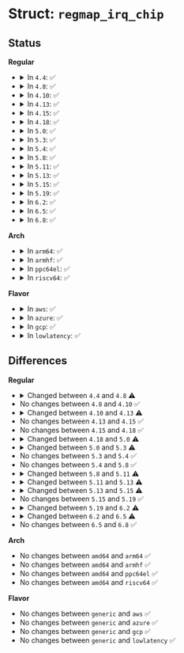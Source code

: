 # Struct: <code>regmap_irq_chip</code>

## Status
<b>Regular</b>
<ul>
<li>
<details>
<summary>In <code>4.4</code>: ✅</summary>

```c
struct regmap_irq_chip {
    const char *name;
    unsigned int status_base;
    unsigned int mask_base;
    unsigned int unmask_base;
    unsigned int ack_base;
    unsigned int wake_base;
    unsigned int irq_reg_stride;
    bool init_ack_masked;
    bool mask_invert;
    bool use_ack;
    bool ack_invert;
    bool wake_invert;
    bool runtime_pm;
    int num_regs;
    const struct regmap_irq *irqs;
    int num_irqs;
};
```
</details>
</li>
<li>
<details>
<summary>In <code>4.8</code>: ✅</summary>

```c
struct regmap_irq_chip {
    const char *name;
    unsigned int status_base;
    unsigned int mask_base;
    unsigned int unmask_base;
    unsigned int ack_base;
    unsigned int wake_base;
    unsigned int type_base;
    unsigned int irq_reg_stride;
    bool init_ack_masked;
    bool mask_invert;
    bool use_ack;
    bool ack_invert;
    bool wake_invert;
    bool runtime_pm;
    bool type_invert;
    int num_regs;
    const struct regmap_irq *irqs;
    int num_irqs;
    int num_type_reg;
    unsigned int type_reg_stride;
    int (*handle_pre_irq)(void *);
    int (*handle_post_irq)(void *);
    void *irq_drv_data;
};
```
</details>
</li>
<li>
<details>
<summary>In <code>4.10</code>: ✅</summary>

```c
struct regmap_irq_chip {
    const char *name;
    unsigned int status_base;
    unsigned int mask_base;
    unsigned int unmask_base;
    unsigned int ack_base;
    unsigned int wake_base;
    unsigned int type_base;
    unsigned int irq_reg_stride;
    bool init_ack_masked;
    bool mask_invert;
    bool use_ack;
    bool ack_invert;
    bool wake_invert;
    bool runtime_pm;
    bool type_invert;
    int num_regs;
    const struct regmap_irq *irqs;
    int num_irqs;
    int num_type_reg;
    unsigned int type_reg_stride;
    int (*handle_pre_irq)(void *);
    int (*handle_post_irq)(void *);
    void *irq_drv_data;
};
```
</details>
</li>
<li>
<details>
<summary>In <code>4.13</code>: ✅</summary>

```c
struct regmap_irq_chip {
    const char *name;
    unsigned int status_base;
    unsigned int mask_base;
    unsigned int unmask_base;
    unsigned int ack_base;
    unsigned int wake_base;
    unsigned int type_base;
    unsigned int irq_reg_stride;
    bool mask_writeonly;
    bool init_ack_masked;
    bool mask_invert;
    bool use_ack;
    bool ack_invert;
    bool wake_invert;
    bool runtime_pm;
    bool type_invert;
    int num_regs;
    const struct regmap_irq *irqs;
    int num_irqs;
    int num_type_reg;
    unsigned int type_reg_stride;
    int (*handle_pre_irq)(void *);
    int (*handle_post_irq)(void *);
    void *irq_drv_data;
};
```
</details>
</li>
<li>
<details>
<summary>In <code>4.15</code>: ✅</summary>

```c
struct regmap_irq_chip {
    const char *name;
    unsigned int status_base;
    unsigned int mask_base;
    unsigned int unmask_base;
    unsigned int ack_base;
    unsigned int wake_base;
    unsigned int type_base;
    unsigned int irq_reg_stride;
    bool mask_writeonly;
    bool init_ack_masked;
    bool mask_invert;
    bool use_ack;
    bool ack_invert;
    bool wake_invert;
    bool runtime_pm;
    bool type_invert;
    int num_regs;
    const struct regmap_irq *irqs;
    int num_irqs;
    int num_type_reg;
    unsigned int type_reg_stride;
    int (*handle_pre_irq)(void *);
    int (*handle_post_irq)(void *);
    void *irq_drv_data;
};
```
</details>
</li>
<li>
<details>
<summary>In <code>4.18</code>: ✅</summary>

```c
struct regmap_irq_chip {
    const char *name;
    unsigned int status_base;
    unsigned int mask_base;
    unsigned int unmask_base;
    unsigned int ack_base;
    unsigned int wake_base;
    unsigned int type_base;
    unsigned int irq_reg_stride;
    bool mask_writeonly;
    bool init_ack_masked;
    bool mask_invert;
    bool use_ack;
    bool ack_invert;
    bool wake_invert;
    bool runtime_pm;
    bool type_invert;
    int num_regs;
    const struct regmap_irq *irqs;
    int num_irqs;
    int num_type_reg;
    unsigned int type_reg_stride;
    int (*handle_pre_irq)(void *);
    int (*handle_post_irq)(void *);
    void *irq_drv_data;
};
```
</details>
</li>
<li>
<details>
<summary>In <code>5.0</code>: ✅</summary>

```c
struct regmap_irq_chip {
    const char *name;
    unsigned int status_base;
    unsigned int mask_base;
    unsigned int unmask_base;
    unsigned int ack_base;
    unsigned int wake_base;
    unsigned int type_base;
    unsigned int irq_reg_stride;
    bool mask_writeonly;
    bool init_ack_masked;
    bool mask_invert;
    bool use_ack;
    bool ack_invert;
    bool wake_invert;
    bool runtime_pm;
    bool type_invert;
    bool type_in_mask;
    bool clear_on_unmask;
    int num_regs;
    const struct regmap_irq *irqs;
    int num_irqs;
    int num_type_reg;
    unsigned int type_reg_stride;
    int (*handle_pre_irq)(void *);
    int (*handle_post_irq)(void *);
    void *irq_drv_data;
};
```
</details>
</li>
<li>
<details>
<summary>In <code>5.3</code>: ✅</summary>

```c
struct regmap_irq_chip {
    const char *name;
    unsigned int main_status;
    unsigned int num_main_status_bits;
    struct regmap_irq_sub_irq_map *sub_reg_offsets;
    int num_main_regs;
    unsigned int status_base;
    unsigned int mask_base;
    unsigned int unmask_base;
    unsigned int ack_base;
    unsigned int wake_base;
    unsigned int type_base;
    unsigned int irq_reg_stride;
    bool mask_writeonly;
    bool init_ack_masked;
    bool mask_invert;
    bool use_ack;
    bool ack_invert;
    bool wake_invert;
    bool runtime_pm;
    bool type_invert;
    bool type_in_mask;
    bool clear_on_unmask;
    int num_regs;
    const struct regmap_irq *irqs;
    int num_irqs;
    int num_type_reg;
    unsigned int type_reg_stride;
    int (*handle_pre_irq)(void *);
    int (*handle_post_irq)(void *);
    void *irq_drv_data;
};
```
</details>
</li>
<li>
<details>
<summary>In <code>5.4</code>: ✅</summary>

```c
struct regmap_irq_chip {
    const char *name;
    unsigned int main_status;
    unsigned int num_main_status_bits;
    struct regmap_irq_sub_irq_map *sub_reg_offsets;
    int num_main_regs;
    unsigned int status_base;
    unsigned int mask_base;
    unsigned int unmask_base;
    unsigned int ack_base;
    unsigned int wake_base;
    unsigned int type_base;
    unsigned int irq_reg_stride;
    bool mask_writeonly;
    bool init_ack_masked;
    bool mask_invert;
    bool use_ack;
    bool ack_invert;
    bool wake_invert;
    bool runtime_pm;
    bool type_invert;
    bool type_in_mask;
    bool clear_on_unmask;
    int num_regs;
    const struct regmap_irq *irqs;
    int num_irqs;
    int num_type_reg;
    unsigned int type_reg_stride;
    int (*handle_pre_irq)(void *);
    int (*handle_post_irq)(void *);
    void *irq_drv_data;
};
```
</details>
</li>
<li>
<details>
<summary>In <code>5.8</code>: ✅</summary>

```c
struct regmap_irq_chip {
    const char *name;
    unsigned int main_status;
    unsigned int num_main_status_bits;
    struct regmap_irq_sub_irq_map *sub_reg_offsets;
    int num_main_regs;
    unsigned int status_base;
    unsigned int mask_base;
    unsigned int unmask_base;
    unsigned int ack_base;
    unsigned int wake_base;
    unsigned int type_base;
    unsigned int irq_reg_stride;
    bool mask_writeonly;
    bool init_ack_masked;
    bool mask_invert;
    bool use_ack;
    bool ack_invert;
    bool wake_invert;
    bool runtime_pm;
    bool type_invert;
    bool type_in_mask;
    bool clear_on_unmask;
    int num_regs;
    const struct regmap_irq *irqs;
    int num_irqs;
    int num_type_reg;
    unsigned int type_reg_stride;
    int (*handle_pre_irq)(void *);
    int (*handle_post_irq)(void *);
    void *irq_drv_data;
};
```
</details>
</li>
<li>
<details>
<summary>In <code>5.11</code>: ✅</summary>

```c
struct regmap_irq_chip {
    const char *name;
    unsigned int main_status;
    unsigned int num_main_status_bits;
    struct regmap_irq_sub_irq_map *sub_reg_offsets;
    int num_main_regs;
    unsigned int status_base;
    unsigned int mask_base;
    unsigned int unmask_base;
    unsigned int ack_base;
    unsigned int wake_base;
    unsigned int type_base;
    unsigned int irq_reg_stride;
    bool mask_writeonly;
    bool init_ack_masked;
    bool mask_invert;
    bool use_ack;
    bool ack_invert;
    bool clear_ack;
    bool wake_invert;
    bool runtime_pm;
    bool type_invert;
    bool type_in_mask;
    bool clear_on_unmask;
    int num_regs;
    const struct regmap_irq *irqs;
    int num_irqs;
    int num_type_reg;
    unsigned int type_reg_stride;
    int (*handle_pre_irq)(void *);
    int (*handle_post_irq)(void *);
    void *irq_drv_data;
};
```
</details>
</li>
<li>
<details>
<summary>In <code>5.13</code>: ✅</summary>

```c
struct regmap_irq_chip {
    const char *name;
    unsigned int main_status;
    unsigned int num_main_status_bits;
    struct regmap_irq_sub_irq_map *sub_reg_offsets;
    int num_main_regs;
    unsigned int status_base;
    unsigned int mask_base;
    unsigned int unmask_base;
    unsigned int ack_base;
    unsigned int wake_base;
    unsigned int type_base;
    unsigned int *virt_reg_base;
    unsigned int irq_reg_stride;
    bool mask_writeonly;
    bool init_ack_masked;
    bool mask_invert;
    bool use_ack;
    bool ack_invert;
    bool clear_ack;
    bool wake_invert;
    bool runtime_pm;
    bool type_invert;
    bool type_in_mask;
    bool clear_on_unmask;
    bool not_fixed_stride;
    int num_regs;
    const struct regmap_irq *irqs;
    int num_irqs;
    int num_type_reg;
    int num_virt_regs;
    unsigned int type_reg_stride;
    int (*handle_pre_irq)(void *);
    int (*handle_post_irq)(void *);
    int (*set_type_virt)(unsigned int **, unsigned int, long unsigned int, int);
    void *irq_drv_data;
};
```
</details>
</li>
<li>
<details>
<summary>In <code>5.15</code>: ✅</summary>

```c
struct regmap_irq_chip {
    const char *name;
    unsigned int main_status;
    unsigned int num_main_status_bits;
    struct regmap_irq_sub_irq_map *sub_reg_offsets;
    int num_main_regs;
    unsigned int status_base;
    unsigned int mask_base;
    unsigned int unmask_base;
    unsigned int ack_base;
    unsigned int wake_base;
    unsigned int type_base;
    unsigned int *virt_reg_base;
    unsigned int irq_reg_stride;
    bool mask_writeonly;
    bool init_ack_masked;
    bool mask_invert;
    bool use_ack;
    bool ack_invert;
    bool clear_ack;
    bool wake_invert;
    bool runtime_pm;
    bool type_invert;
    bool type_in_mask;
    bool clear_on_unmask;
    bool not_fixed_stride;
    bool status_invert;
    int num_regs;
    const struct regmap_irq *irqs;
    int num_irqs;
    int num_type_reg;
    int num_virt_regs;
    unsigned int type_reg_stride;
    int (*handle_pre_irq)(void *);
    int (*handle_post_irq)(void *);
    int (*set_type_virt)(unsigned int **, unsigned int, long unsigned int, int);
    void *irq_drv_data;
};
```
</details>
</li>
<li>
<details>
<summary>In <code>5.19</code>: ✅</summary>

```c
struct regmap_irq_chip {
    const char *name;
    unsigned int main_status;
    unsigned int num_main_status_bits;
    struct regmap_irq_sub_irq_map *sub_reg_offsets;
    int num_main_regs;
    unsigned int status_base;
    unsigned int mask_base;
    unsigned int unmask_base;
    unsigned int ack_base;
    unsigned int wake_base;
    unsigned int type_base;
    unsigned int *virt_reg_base;
    unsigned int irq_reg_stride;
    bool mask_writeonly;
    bool init_ack_masked;
    bool mask_invert;
    bool use_ack;
    bool ack_invert;
    bool clear_ack;
    bool wake_invert;
    bool runtime_pm;
    bool type_invert;
    bool type_in_mask;
    bool clear_on_unmask;
    bool not_fixed_stride;
    bool status_invert;
    int num_regs;
    const struct regmap_irq *irqs;
    int num_irqs;
    int num_type_reg;
    int num_virt_regs;
    unsigned int type_reg_stride;
    int (*handle_pre_irq)(void *);
    int (*handle_post_irq)(void *);
    int (*set_type_virt)(unsigned int **, unsigned int, long unsigned int, int);
    void *irq_drv_data;
};
```
</details>
</li>
<li>
<details>
<summary>In <code>6.2</code>: ✅</summary>

```c
struct regmap_irq_chip {
    const char *name;
    unsigned int main_status;
    unsigned int num_main_status_bits;
    struct regmap_irq_sub_irq_map *sub_reg_offsets;
    int num_main_regs;
    unsigned int status_base;
    unsigned int mask_base;
    unsigned int unmask_base;
    unsigned int ack_base;
    unsigned int wake_base;
    unsigned int type_base;
    unsigned int *virt_reg_base;
    const unsigned int *config_base;
    unsigned int irq_reg_stride;
    unsigned int init_ack_masked;
    unsigned int mask_invert;
    unsigned int mask_unmask_non_inverted;
    unsigned int use_ack;
    unsigned int ack_invert;
    unsigned int clear_ack;
    unsigned int wake_invert;
    unsigned int runtime_pm;
    unsigned int type_invert;
    unsigned int type_in_mask;
    unsigned int clear_on_unmask;
    unsigned int not_fixed_stride;
    unsigned int status_invert;
    int num_regs;
    const struct regmap_irq *irqs;
    int num_irqs;
    int num_type_reg;
    int num_virt_regs;
    int num_config_bases;
    int num_config_regs;
    int (*handle_pre_irq)(void *);
    int (*handle_post_irq)(void *);
    int (*handle_mask_sync)(struct regmap *, int, unsigned int, unsigned int, void *);
    int (*set_type_virt)(unsigned int **, unsigned int, long unsigned int, int);
    int (*set_type_config)(unsigned int **, unsigned int, const struct regmap_irq *, int);
    unsigned int (*get_irq_reg)(struct regmap_irq_chip_data *, unsigned int, int);
    void *irq_drv_data;
};
```
</details>
</li>
<li>
<details>
<summary>In <code>6.5</code>: ✅</summary>

```c
struct regmap_irq_chip {
    const char *name;
    unsigned int main_status;
    unsigned int num_main_status_bits;
    struct regmap_irq_sub_irq_map *sub_reg_offsets;
    int num_main_regs;
    unsigned int status_base;
    unsigned int mask_base;
    unsigned int unmask_base;
    unsigned int ack_base;
    unsigned int wake_base;
    const unsigned int *config_base;
    unsigned int irq_reg_stride;
    unsigned int init_ack_masked;
    unsigned int mask_unmask_non_inverted;
    unsigned int use_ack;
    unsigned int ack_invert;
    unsigned int clear_ack;
    unsigned int status_invert;
    unsigned int wake_invert;
    unsigned int type_in_mask;
    unsigned int clear_on_unmask;
    unsigned int runtime_pm;
    unsigned int no_status;
    int num_regs;
    const struct regmap_irq *irqs;
    int num_irqs;
    int num_config_bases;
    int num_config_regs;
    int (*handle_pre_irq)(void *);
    int (*handle_post_irq)(void *);
    int (*handle_mask_sync)(int, unsigned int, unsigned int, void *);
    int (*set_type_config)(unsigned int **, unsigned int, const struct regmap_irq *, int, void *);
    unsigned int (*get_irq_reg)(struct regmap_irq_chip_data *, unsigned int, int);
    void *irq_drv_data;
};
```
</details>
</li>
<li>
<details>
<summary>In <code>6.8</code>: ✅</summary>

```c
struct regmap_irq_chip {
    const char *name;
    unsigned int main_status;
    unsigned int num_main_status_bits;
    struct regmap_irq_sub_irq_map *sub_reg_offsets;
    int num_main_regs;
    unsigned int status_base;
    unsigned int mask_base;
    unsigned int unmask_base;
    unsigned int ack_base;
    unsigned int wake_base;
    const unsigned int *config_base;
    unsigned int irq_reg_stride;
    unsigned int init_ack_masked;
    unsigned int mask_unmask_non_inverted;
    unsigned int use_ack;
    unsigned int ack_invert;
    unsigned int clear_ack;
    unsigned int status_invert;
    unsigned int wake_invert;
    unsigned int type_in_mask;
    unsigned int clear_on_unmask;
    unsigned int runtime_pm;
    unsigned int no_status;
    int num_regs;
    const struct regmap_irq *irqs;
    int num_irqs;
    int num_config_bases;
    int num_config_regs;
    int (*handle_pre_irq)(void *);
    int (*handle_post_irq)(void *);
    int (*handle_mask_sync)(int, unsigned int, unsigned int, void *);
    int (*set_type_config)(unsigned int **, unsigned int, const struct regmap_irq *, int, void *);
    unsigned int (*get_irq_reg)(struct regmap_irq_chip_data *, unsigned int, int);
    void *irq_drv_data;
};
```
</details>
</li>
</ul>
<b>Arch</b>
<ul>
<li>
<details>
<summary>In <code>arm64</code>: ✅</summary>

```c
struct regmap_irq_chip {
    const char *name;
    unsigned int main_status;
    unsigned int num_main_status_bits;
    struct regmap_irq_sub_irq_map *sub_reg_offsets;
    int num_main_regs;
    unsigned int status_base;
    unsigned int mask_base;
    unsigned int unmask_base;
    unsigned int ack_base;
    unsigned int wake_base;
    unsigned int type_base;
    unsigned int irq_reg_stride;
    bool mask_writeonly;
    bool init_ack_masked;
    bool mask_invert;
    bool use_ack;
    bool ack_invert;
    bool wake_invert;
    bool runtime_pm;
    bool type_invert;
    bool type_in_mask;
    bool clear_on_unmask;
    int num_regs;
    const struct regmap_irq *irqs;
    int num_irqs;
    int num_type_reg;
    unsigned int type_reg_stride;
    int (*handle_pre_irq)(void *);
    int (*handle_post_irq)(void *);
    void *irq_drv_data;
};
```
</details>
</li>
<li>
<details>
<summary>In <code>armhf</code>: ✅</summary>

```c
struct regmap_irq_chip {
    const char *name;
    unsigned int main_status;
    unsigned int num_main_status_bits;
    struct regmap_irq_sub_irq_map *sub_reg_offsets;
    int num_main_regs;
    unsigned int status_base;
    unsigned int mask_base;
    unsigned int unmask_base;
    unsigned int ack_base;
    unsigned int wake_base;
    unsigned int type_base;
    unsigned int irq_reg_stride;
    bool mask_writeonly;
    bool init_ack_masked;
    bool mask_invert;
    bool use_ack;
    bool ack_invert;
    bool wake_invert;
    bool runtime_pm;
    bool type_invert;
    bool type_in_mask;
    bool clear_on_unmask;
    int num_regs;
    const struct regmap_irq *irqs;
    int num_irqs;
    int num_type_reg;
    unsigned int type_reg_stride;
    int (*handle_pre_irq)(void *);
    int (*handle_post_irq)(void *);
    void *irq_drv_data;
};
```
</details>
</li>
<li>
<details>
<summary>In <code>ppc64el</code>: ✅</summary>

```c
struct regmap_irq_chip {
    const char *name;
    unsigned int main_status;
    unsigned int num_main_status_bits;
    struct regmap_irq_sub_irq_map *sub_reg_offsets;
    int num_main_regs;
    unsigned int status_base;
    unsigned int mask_base;
    unsigned int unmask_base;
    unsigned int ack_base;
    unsigned int wake_base;
    unsigned int type_base;
    unsigned int irq_reg_stride;
    bool mask_writeonly;
    bool init_ack_masked;
    bool mask_invert;
    bool use_ack;
    bool ack_invert;
    bool wake_invert;
    bool runtime_pm;
    bool type_invert;
    bool type_in_mask;
    bool clear_on_unmask;
    int num_regs;
    const struct regmap_irq *irqs;
    int num_irqs;
    int num_type_reg;
    unsigned int type_reg_stride;
    int (*handle_pre_irq)(void *);
    int (*handle_post_irq)(void *);
    void *irq_drv_data;
};
```
</details>
</li>
<li>
<details>
<summary>In <code>riscv64</code>: ✅</summary>

```c
struct regmap_irq_chip {
    const char *name;
    unsigned int main_status;
    unsigned int num_main_status_bits;
    struct regmap_irq_sub_irq_map *sub_reg_offsets;
    int num_main_regs;
    unsigned int status_base;
    unsigned int mask_base;
    unsigned int unmask_base;
    unsigned int ack_base;
    unsigned int wake_base;
    unsigned int type_base;
    unsigned int irq_reg_stride;
    bool mask_writeonly;
    bool init_ack_masked;
    bool mask_invert;
    bool use_ack;
    bool ack_invert;
    bool wake_invert;
    bool runtime_pm;
    bool type_invert;
    bool type_in_mask;
    bool clear_on_unmask;
    int num_regs;
    const struct regmap_irq *irqs;
    int num_irqs;
    int num_type_reg;
    unsigned int type_reg_stride;
    int (*handle_pre_irq)(void *);
    int (*handle_post_irq)(void *);
    void *irq_drv_data;
};
```
</details>
</li>
</ul>
<b>Flavor</b>
<ul>
<li>
<details>
<summary>In <code>aws</code>: ✅</summary>

```c
struct regmap_irq_chip {
    const char *name;
    unsigned int main_status;
    unsigned int num_main_status_bits;
    struct regmap_irq_sub_irq_map *sub_reg_offsets;
    int num_main_regs;
    unsigned int status_base;
    unsigned int mask_base;
    unsigned int unmask_base;
    unsigned int ack_base;
    unsigned int wake_base;
    unsigned int type_base;
    unsigned int irq_reg_stride;
    bool mask_writeonly;
    bool init_ack_masked;
    bool mask_invert;
    bool use_ack;
    bool ack_invert;
    bool wake_invert;
    bool runtime_pm;
    bool type_invert;
    bool type_in_mask;
    bool clear_on_unmask;
    int num_regs;
    const struct regmap_irq *irqs;
    int num_irqs;
    int num_type_reg;
    unsigned int type_reg_stride;
    int (*handle_pre_irq)(void *);
    int (*handle_post_irq)(void *);
    void *irq_drv_data;
};
```
</details>
</li>
<li>
<details>
<summary>In <code>azure</code>: ✅</summary>

```c
struct regmap_irq_chip {
    const char *name;
    unsigned int main_status;
    unsigned int num_main_status_bits;
    struct regmap_irq_sub_irq_map *sub_reg_offsets;
    int num_main_regs;
    unsigned int status_base;
    unsigned int mask_base;
    unsigned int unmask_base;
    unsigned int ack_base;
    unsigned int wake_base;
    unsigned int type_base;
    unsigned int irq_reg_stride;
    bool mask_writeonly;
    bool init_ack_masked;
    bool mask_invert;
    bool use_ack;
    bool ack_invert;
    bool wake_invert;
    bool runtime_pm;
    bool type_invert;
    bool type_in_mask;
    bool clear_on_unmask;
    int num_regs;
    const struct regmap_irq *irqs;
    int num_irqs;
    int num_type_reg;
    unsigned int type_reg_stride;
    int (*handle_pre_irq)(void *);
    int (*handle_post_irq)(void *);
    void *irq_drv_data;
};
```
</details>
</li>
<li>
<details>
<summary>In <code>gcp</code>: ✅</summary>

```c
struct regmap_irq_chip {
    const char *name;
    unsigned int main_status;
    unsigned int num_main_status_bits;
    struct regmap_irq_sub_irq_map *sub_reg_offsets;
    int num_main_regs;
    unsigned int status_base;
    unsigned int mask_base;
    unsigned int unmask_base;
    unsigned int ack_base;
    unsigned int wake_base;
    unsigned int type_base;
    unsigned int irq_reg_stride;
    bool mask_writeonly;
    bool init_ack_masked;
    bool mask_invert;
    bool use_ack;
    bool ack_invert;
    bool wake_invert;
    bool runtime_pm;
    bool type_invert;
    bool type_in_mask;
    bool clear_on_unmask;
    int num_regs;
    const struct regmap_irq *irqs;
    int num_irqs;
    int num_type_reg;
    unsigned int type_reg_stride;
    int (*handle_pre_irq)(void *);
    int (*handle_post_irq)(void *);
    void *irq_drv_data;
};
```
</details>
</li>
<li>
<details>
<summary>In <code>lowlatency</code>: ✅</summary>

```c
struct regmap_irq_chip {
    const char *name;
    unsigned int main_status;
    unsigned int num_main_status_bits;
    struct regmap_irq_sub_irq_map *sub_reg_offsets;
    int num_main_regs;
    unsigned int status_base;
    unsigned int mask_base;
    unsigned int unmask_base;
    unsigned int ack_base;
    unsigned int wake_base;
    unsigned int type_base;
    unsigned int irq_reg_stride;
    bool mask_writeonly;
    bool init_ack_masked;
    bool mask_invert;
    bool use_ack;
    bool ack_invert;
    bool wake_invert;
    bool runtime_pm;
    bool type_invert;
    bool type_in_mask;
    bool clear_on_unmask;
    int num_regs;
    const struct regmap_irq *irqs;
    int num_irqs;
    int num_type_reg;
    unsigned int type_reg_stride;
    int (*handle_pre_irq)(void *);
    int (*handle_post_irq)(void *);
    void *irq_drv_data;
};
```
</details>
</li>
</ul>

## Differences
<b>Regular</b>
<ul>
<li>
<details>
<summary>Changed between <code>4.4</code> and <code>4.8</code> ⚠️</summary>
<ul>
<li>
<b>Field added. </b>
<code>unsigned int type_base</code>
</li>
<li>
<b>Field added. </b>
<code>bool type_invert</code>
</li>
<li>
<b>Field added. </b>
<code>int num_type_reg</code>
</li>
<li>
<b>Field added. </b>
<code>unsigned int type_reg_stride</code>
</li>
<li>
<b>Field added. </b>
<code>int (*handle_pre_irq)(void *)</code>
</li>
<li>
<b>Field added. </b>
<code>int (*handle_post_irq)(void *)</code>
</li>
<li>
<b>Field added. </b>
<code>void *irq_drv_data</code>
</li>
</ul>
</details>
</li>
<li>
No changes between <code>4.8</code> and <code>4.10</code> ✅
</li>
<li>
<details>
<summary>Changed between <code>4.10</code> and <code>4.13</code> ⚠️</summary>
<ul>
<li>
<b>Field added. </b>
<code>bool mask_writeonly</code>
</li>
</ul>
</details>
</li>
<li>
No changes between <code>4.13</code> and <code>4.15</code> ✅
</li>
<li>
No changes between <code>4.15</code> and <code>4.18</code> ✅
</li>
<li>
<details>
<summary>Changed between <code>4.18</code> and <code>5.0</code> ⚠️</summary>
<ul>
<li>
<b>Field added. </b>
<code>bool type_in_mask</code>
</li>
<li>
<b>Field added. </b>
<code>bool clear_on_unmask</code>
</li>
</ul>
</details>
</li>
<li>
<details>
<summary>Changed between <code>5.0</code> and <code>5.3</code> ⚠️</summary>
<ul>
<li>
<b>Field added. </b>
<code>unsigned int main_status</code>
</li>
<li>
<b>Field added. </b>
<code>unsigned int num_main_status_bits</code>
</li>
<li>
<b>Field added. </b>
<code>struct regmap_irq_sub_irq_map *sub_reg_offsets</code>
</li>
<li>
<b>Field added. </b>
<code>int num_main_regs</code>
</li>
</ul>
</details>
</li>
<li>
No changes between <code>5.3</code> and <code>5.4</code> ✅
</li>
<li>
No changes between <code>5.4</code> and <code>5.8</code> ✅
</li>
<li>
<details>
<summary>Changed between <code>5.8</code> and <code>5.11</code> ⚠️</summary>
<ul>
<li>
<b>Field added. </b>
<code>bool clear_ack</code>
</li>
</ul>
</details>
</li>
<li>
<details>
<summary>Changed between <code>5.11</code> and <code>5.13</code> ⚠️</summary>
<ul>
<li>
<b>Field added. </b>
<code>unsigned int *virt_reg_base</code>
</li>
<li>
<b>Field added. </b>
<code>bool not_fixed_stride</code>
</li>
<li>
<b>Field added. </b>
<code>int num_virt_regs</code>
</li>
<li>
<b>Field added. </b>
<code>int (*set_type_virt)(unsigned int **, unsigned int, long unsigned int, int)</code>
</li>
</ul>
</details>
</li>
<li>
<details>
<summary>Changed between <code>5.13</code> and <code>5.15</code> ⚠️</summary>
<ul>
<li>
<b>Field added. </b>
<code>bool status_invert</code>
</li>
</ul>
</details>
</li>
<li>
No changes between <code>5.15</code> and <code>5.19</code> ✅
</li>
<li>
<details>
<summary>Changed between <code>5.19</code> and <code>6.2</code> ⚠️</summary>
<ul>
<li>
<b>Field added. </b>
<code>const unsigned int *config_base</code>
</li>
<li>
<b>Field added. </b>
<code>unsigned int mask_unmask_non_inverted</code>
</li>
<li>
<b>Field added. </b>
<code>int num_config_bases</code>
</li>
<li>
<b>Field added. </b>
<code>int num_config_regs</code>
</li>
<li>
<b>Field added. </b>
<code>int (*handle_mask_sync)(struct regmap *, int, unsigned int, unsigned int, void *)</code>
</li>
<li>
<b>Field added. </b>
<code>int (*set_type_config)(unsigned int **, unsigned int, const struct regmap_irq *, int)</code>
</li>
<li>
<b>Field added. </b>
<code>unsigned int (*get_irq_reg)(struct regmap_irq_chip_data *, unsigned int, int)</code>
</li>
<li>
<b>Field removed. </b>
<code>bool mask_writeonly</code>
</li>
<li>
<b>Field removed. </b>
<code>unsigned int type_reg_stride</code>
</li>
<li>
<b>Field type changed. </b>
<code>bool init_ack_masked</code> ➡️ <code>unsigned int init_ack_masked</code>
</li>
<li>
<b>Field type changed. </b>
<code>bool mask_invert</code> ➡️ <code>unsigned int mask_invert</code>
</li>
<li>
<b>Field type changed. </b>
<code>bool use_ack</code> ➡️ <code>unsigned int use_ack</code>
</li>
<li>
<b>Field type changed. </b>
<code>bool ack_invert</code> ➡️ <code>unsigned int ack_invert</code>
</li>
<li>
<b>Field type changed. </b>
<code>bool clear_ack</code> ➡️ <code>unsigned int clear_ack</code>
</li>
<li>
<b>Field type changed. </b>
<code>bool wake_invert</code> ➡️ <code>unsigned int wake_invert</code>
</li>
<li>
<b>Field type changed. </b>
<code>bool runtime_pm</code> ➡️ <code>unsigned int runtime_pm</code>
</li>
<li>
<b>Field type changed. </b>
<code>bool type_invert</code> ➡️ <code>unsigned int type_invert</code>
</li>
<li>
<b>Field type changed. </b>
<code>bool type_in_mask</code> ➡️ <code>unsigned int type_in_mask</code>
</li>
<li>
<b>Field type changed. </b>
<code>bool clear_on_unmask</code> ➡️ <code>unsigned int clear_on_unmask</code>
</li>
<li>
<b>Field type changed. </b>
<code>bool not_fixed_stride</code> ➡️ <code>unsigned int not_fixed_stride</code>
</li>
<li>
<b>Field type changed. </b>
<code>bool status_invert</code> ➡️ <code>unsigned int status_invert</code>
</li>
</ul>
</details>
</li>
<li>
<details>
<summary>Changed between <code>6.2</code> and <code>6.5</code> ⚠️</summary>
<ul>
<li>
<b>Field added. </b>
<code>unsigned int no_status</code>
</li>
<li>
<b>Field removed. </b>
<code>unsigned int type_base</code>
</li>
<li>
<b>Field removed. </b>
<code>unsigned int *virt_reg_base</code>
</li>
<li>
<b>Field removed. </b>
<code>unsigned int mask_invert</code>
</li>
<li>
<b>Field removed. </b>
<code>unsigned int type_invert</code>
</li>
<li>
<b>Field removed. </b>
<code>unsigned int not_fixed_stride</code>
</li>
<li>
<b>Field removed. </b>
<code>int num_type_reg</code>
</li>
<li>
<b>Field removed. </b>
<code>int num_virt_regs</code>
</li>
<li>
<b>Field removed. </b>
<code>int (*set_type_virt)(unsigned int **, unsigned int, long unsigned int, int)</code>
</li>
<li>
<b>Field type changed. </b>
<code>int (*handle_mask_sync)(struct regmap *, int, unsigned int, unsigned int, void *)</code> ➡️ <code>int (*handle_mask_sync)(int, unsigned int, unsigned int, void *)</code>
</li>
<li>
<b>Field type changed. </b>
<code>int (*set_type_config)(unsigned int **, unsigned int, const struct regmap_irq *, int)</code> ➡️ <code>int (*set_type_config)(unsigned int **, unsigned int, const struct regmap_irq *, int, void *)</code>
</li>
</ul>
</details>
</li>
<li>
No changes between <code>6.5</code> and <code>6.8</code> ✅
</li>
</ul>
<b>Arch</b>
<ul>
<li>
No changes between <code>amd64</code> and <code>arm64</code> ✅
</li>
<li>
No changes between <code>amd64</code> and <code>armhf</code> ✅
</li>
<li>
No changes between <code>amd64</code> and <code>ppc64el</code> ✅
</li>
<li>
No changes between <code>amd64</code> and <code>riscv64</code> ✅
</li>
</ul>
<b>Flavor</b>
<ul>
<li>
No changes between <code>generic</code> and <code>aws</code> ✅
</li>
<li>
No changes between <code>generic</code> and <code>azure</code> ✅
</li>
<li>
No changes between <code>generic</code> and <code>gcp</code> ✅
</li>
<li>
No changes between <code>generic</code> and <code>lowlatency</code> ✅
</li>
</ul>
